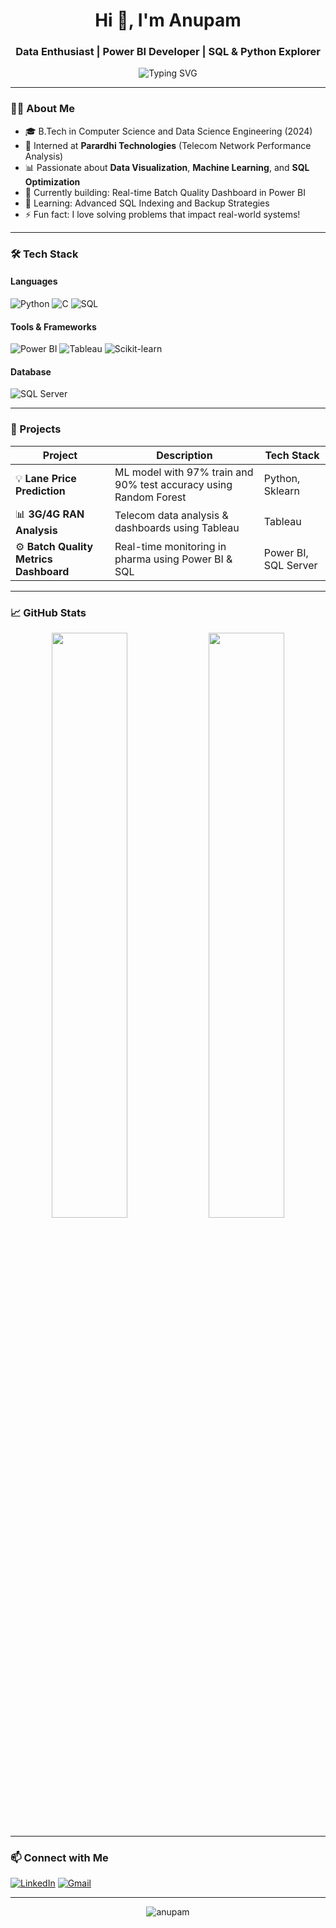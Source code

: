 <!-- GitHub Profile README for Anupam -->

<h1 align="center">Hi 👋, I'm Anupam</h1>
<h3 align="center">Data Enthusiast | Power BI Developer | SQL & Python Explorer</h3>

<p align="center">
  <img src="https://readme-typing-svg.herokuapp.com?font=Fira+Code&size=24&pause=1000&color=3BB9FF&center=true&vCenter=true&width=600&lines=TURNING+RAW+DATA+INTO+ACTIONABLE+INSIGHT" alt="Typing SVG" />
</p>

---

### 👨‍💻 About Me

- 🎓 B.Tech in Computer Science and Data Science Engineering (2024)
- 💼 Interned at **Parardhi Technologies** (Telecom Network Performance Analysis)
- 📊 Passionate about **Data Visualization**, **Machine Learning**, and **SQL Optimization**
- 🔭 Currently building: Real-time Batch Quality Dashboard in Power BI
- 🌱 Learning: Advanced SQL Indexing and Backup Strategies
- ⚡ Fun fact: I love solving problems that impact real-world systems!

---

### 🛠️ Tech Stack

#### Languages  
![Python](https://img.shields.io/badge/-Python-333333?style=for-the-badge&logo=python&logoColor=yellow)
![C](https://img.shields.io/badge/-C-333333?style=for-the-badge&logo=c&logoColor=blue)
![SQL](https://img.shields.io/badge/-SQL-333333?style=for-the-badge&logo=sqlite&logoColor=white)

#### Tools & Frameworks  
![Power BI](https://img.shields.io/badge/-Power%20BI-333333?style=for-the-badge&logo=powerbi&logoColor=yellow)
![Tableau](https://img.shields.io/badge/-Tableau-333333?style=for-the-badge&logo=tableau&logoColor=orange)
![Scikit-learn](https://img.shields.io/badge/-Scikit--learn-333333?style=for-the-badge&logo=scikit-learn&logoColor=orange)

#### Database  
![SQL Server](https://img.shields.io/badge/-SQL%20Server-333333?style=for-the-badge&logo=microsoft-sql-server&logoColor=red)

---

### 🚀 Projects

| Project | Description | Tech Stack |
|--------|-------------|------------|
| 💡 **Lane Price Prediction** | ML model with 97% train and 90% test accuracy using Random Forest | Python, Sklearn |
| 📊 **3G/4G RAN Analysis** | Telecom data analysis & dashboards using Tableau | Tableau |
| ⚙️ **Batch Quality Metrics Dashboard** | Real-time monitoring in pharma using Power BI & SQL | Power BI, SQL Server |

---

### 📈 GitHub Stats

<p align="center">
  <img src="https://github-readme-stats.vercel.app/api?username=DataWithAnupamG&show_icons=true&theme=radical" width="49%">
  <img src="https://github-readme-streak-stats.herokuapp.com/?user=DataWithAnupamG&theme=radical" width="49%">
</p>

---

### 📫 Connect with Me

[![LinkedIn](https://img.shields.io/badge/-LinkedIn-blue?style=for-the-badge&logo=Linkedin&logoColor=white)](https://www.linkedin.com/in/your-link/)
[![Gmail](https://img.shields.io/badge/-Email-c14438?style=for-the-badge&logo=Gmail&logoColor=white)](mailto:your-email@gmail.com)

---

<p align="center">
  <img src="https://komarev.com/ghpvc/?username=anupam-github-id&label=Profile%20Views&color=brightgreen&style=flat" alt="anupam" />
</p>
